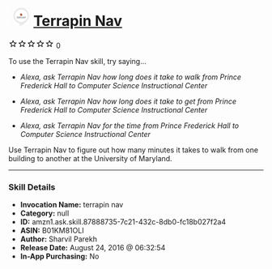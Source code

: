 # &nbsp;<img src="skill_icon" alt="Terrapin Nav icon" width="36"> [Terrapin Nav](http://alexa.amazon.com/#skills/amzn1.ask.skill.87888735-7c21-432c-8db0-fc18b027f2a4)
![0 stars](../../images/ic_star_border_black_18dp_1x.png)![0 stars](../../images/ic_star_border_black_18dp_1x.png)![0 stars](../../images/ic_star_border_black_18dp_1x.png)![0 stars](../../images/ic_star_border_black_18dp_1x.png)![0 stars](../../images/ic_star_border_black_18dp_1x.png) 0

To use the Terrapin Nav skill, try saying...

* *Alexa, ask Terrapin Nav how long does it take to walk from Prince Frederick Hall to Computer Science Instructional Center*

* *Alexa, ask Terrapin Nav how long does it take to get from Prince Frederick Hall to Computer Science Instructional Center*

* *Alexa, ask Terrapin Nav for the time from Prince Frederick Hall to Computer Science Instructional Center*

Use Terrapin Nav to figure out how many minutes it takes to walk from one building to another at the University of Maryland.

***

### Skill Details

* **Invocation Name:** terrapin nav
* **Category:** null
* **ID:** amzn1.ask.skill.87888735-7c21-432c-8db0-fc18b027f2a4
* **ASIN:** B01KM81OLI
* **Author:** Sharvil Parekh
* **Release Date:** August 24, 2016 @ 06:32:54
* **In-App Purchasing:** No
